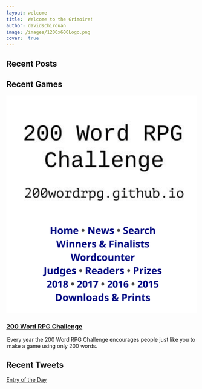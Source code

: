 ```yaml
---
layout: welcome
title:  Welcome to the Grimoire!
author: davidschirduan
image: /images/1200x600Logo.png
cover:  true
---
```

<!--author-->

## Recent Posts
<!--posts-->

## Recent Games
<!--games-->

<div class="columns">
  <div class="column column-2-2">
    <article class="project-card">
      <a href="https://200wordrpg.github.io/" class="no-hover no-print-link flip-project" tabindex="-1">
        <div class="project-card-img img sixteen-nine">
          <img src="/images/posts/200site.png" alt="200 Word RPG Challenge" sizes="(min-width: 90em) 22.5rem, (min-width: 54em) 19.5rem, (min-width: 42em) 17.5rem, 100vw">
        </div>
      </a>
      <h3 class="project-card-title">
        <a href="https://200wordrpg.github.io/" class="flip-title">200 Word RPG Challenge</a>
      </h3>
      <legend class="project-card-text fine faded">Every year the 200 Word RPG Challenge encourages people just like you to make a game using only 200 words.</legend>
    </article>
  </div>
</div>

## Recent Tweets

<a class="twitter-timeline" data-show-replies="false" data-tweet-limit="5" data-chrome="noheader nofooter noscrollbar" data-dnt="true"
	  href="https://twitter.com/davidschirduan">Entry of the Day</a>

<script async src="//platform.twitter.com/widgets.js" charset="utf-8"></script>